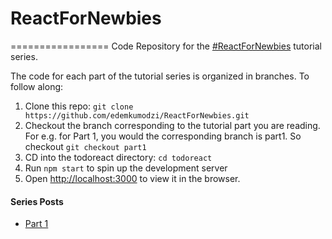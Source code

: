 # ReactForNewbies
=================
Code Repository for the [#ReactForNewbies](https://medium.com/search?q=%23reactfornewbies) tutorial series.

The code for each part of the tutorial series is organized in branches. To follow along:

1. Clone this repo: `git clone https://github.com/edemkumodzi/ReactForNewbies.git`
2. Checkout the branch corresponding to the tutorial part you are reading. For e.g. for Part 1, you would the corresponding branch is part1. So checkout `git checkout part1`
3. CD into the todoreact directory: `cd todoreact`
4. Run `npm start` to spin up the development server
5. Open [http://localhost:3000](http://localhost:3000) to view it in the browser.

#### Series Posts

* [Part 1](https://edemkumodzi.com/reactfornewbies-building-a-todo-app-with-create-react-app-part-1-5aae4bd637ee#.qm0orijht)
